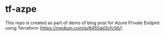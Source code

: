 # tf-azpe
This repo is created as part of demo of blog post for Azure Private Endpint using Terraform 
(https://medium.com/p/8455ad3cfc56/)
